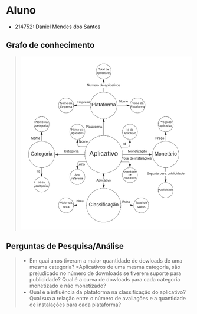 # Aluno
* 214752: Daniel Mendes dos Santos
## Grafo de conhecimento
> ![Grafo de Conhecimento](images/grafo.png)

## Perguntas de Pesquisa/Análise

> * Em quai anos tiveram a maior quantidade de dowloads de uma mesma categoria?
> *Aplicativos de uma mesma categoria, são prejudicado no número de downloads se tiverem suporte para publicidade? Qual é a curva de dowloads para cada categoria monetizado e não monetizado? 
> * Qual é a influência da plataforma na classificação do aplicativo? Qual sua a relação entre o número de avaliações e a quantidade de instalações para cada plataforma?


